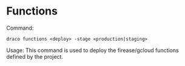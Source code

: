 # Functions

Command:

```
draco functions <deploy> -stage <production|staging>
```

Usage: This command is used to deploy the firease/gcloud functions defined by the project.
